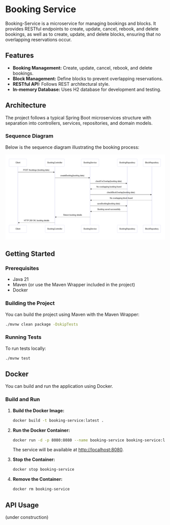 # Booking Service

Booking-Service is a microservice for managing bookings and blocks. It provides RESTful endpoints to create, update, cancel, rebook, and delete bookings, as well as to create, update, and delete blocks, ensuring that no overlapping reservations occur.

## Features

- **Booking Management:** Create, update, cancel, rebook, and delete bookings.
- **Block Management:** Define blocks to prevent overlapping reservations.
- **RESTful API:** Follows REST architectural style.
- **In-memory Database:** Uses H2 database for development and testing.

## Architecture

The project follows a typical Spring Boot microservices structure with separation into controllers, services, repositories, and domain models.

### Sequence Diagram

Below is the sequence diagram illustrating the booking process:

![Booking Sequence Diagram](./docs/sequenceDiagram.png "Booking Flow")

## Getting Started

### Prerequisites

- Java 21
- Maven (or use the Maven Wrapper included in the project)
- Docker

### Building the Project

You can build the project using Maven with the Maven Wrapper:

```bash
./mvnw clean package -DskipTests
```

### Running Tests

To run tests locally:

```bash
./mvnw test
```

## Docker

You can build and run the application using Docker.

### Build and Run

1. **Build the Docker Image:**

   ```bash
   docker build -t booking-service:latest .
   ```

2. **Run the Docker Container:**

   ```bash
   docker run -d -p 8080:8080 --name booking-service booking-service:latest
   ```

   The service will be available at [http://localhost:8080](http://localhost:8080).


3. **Stop the Container:**

   ```bash
   docker stop booking-service
   ```

4. **Remove the Container:**

   ```bash
   docker rm booking-service
   ```

## API Usage

(under construction)
